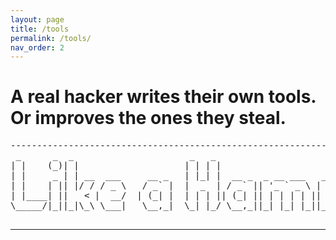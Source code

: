 ```yaml
---
layout: page
title: /tools
permalink: /tools/
nav_order: 2
---
```


# A real hacker writes their own tools. Or improves the ones they steal.

<div style="text-align: center;">
<pre>
----------------------------------------------------------------------------------
 _      _  _                      _   _                                           
| |    (_)| |                    | | | |                                          
| |     _ | | __  ___     __ _   | |_| |  __ _  _ __ ___   _ __ ___    ___  _ __  
| |    | || |/ / / _ \   / _` |  |  _  | / _` || '_ ` _ \ | '_ ` _ \  / _ \| '__| 
| |____| ||   < |  __/  | (_| |  | | | || (_| || | | | | || | | | | ||  __/| |    
\_____/|_||_|\_\ \___|   \__,_|  \_| |_/ \__,_||_| |_| |_||_| |_| |_| \___||_|

----------------------------------------------------------------------------------
</pre>
</div>                                                                                                                
